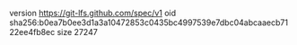 version https://git-lfs.github.com/spec/v1
oid sha256:b0ea7b0ee3d1a3a10472853c0435bc4997539e7dbc04abcaaecb7122ee4fb8ec
size 27247
